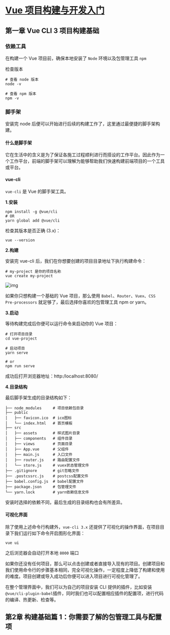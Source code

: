 # [Vue 项目构建与开发入门](https://juejin.im/book/5b23a5aef265da59716fda09)

## 第一章 Vue CLI 3 项目构建基础

### 依赖工具

在构建一个 Vue 项目前，确保本地安装了 `Node` 环境以及包管理工具 `npm`

检查版本

```shell
# 查看 node 版本
node -v

# 查看 npm 版本
npm -v
```

### 脚手架

安装完 node 后便可以开始进行后续的构建工作了，这里通过最便捷的脚手架构建。

#### 什么是脚手架

它在生活中的含义是为了保证各施工过程顺利进行而搭设的工作平台。因此作为一个工作平台，前端的脚手架可以理解为能够帮助我们快速构建前端项目的一个工具或平台。

#### vue-cli

`vue-cli` 是 Vue 的脚手架工具。

**1.安装**

```shell
npm install -g @vue/cli
# OR
yarn global add @vue/cli
```

检查其版本是否正确 (3.x)：

```shell
vue --version
```

**2.构建**

安装完 vue-cli 后，我们在你想要创建的项目目录地址下执行构建命令：

```shell
# my-project 是你的项目名称
vue create my-project
```

![img](https://user-gold-cdn.xitu.io/2018/6/18/16412343fab2e351?imageView2/0/w/1280/h/960/format/webp/ignore-error/1)

如果你只想构建一个基础的 Vue 项目，那么使用 `Babel`、`Router`、`Vuex`、`CSS Pre-processors` 就足够了，最后选择你喜欢的包管理工具 npm or yarn。

**3.启动**

等待构建完成后你便可以运行命令来启动你的 Vue 项目：

```shell
# 打开项目目录
cd vue-project

# 启动项目
yarn serve

# or
npm run serve
```

成功后打开浏览器地址：http:/localhost:8080/

**4.目录结构**

最后脚手架生成的目录结构如下：

```shell
├── node_modules     # 项目依赖包目录
├── public
│   ├── favicon.ico  # ico图标
│   └── index.html   # 首页模板
├── src 
│   ├── assets       # 样式图片目录
│   ├── components   # 组件目录
│   ├── views        # 页面目录
│   ├── App.vue      # 父组件
│   ├── main.js      # 入口文件
│   ├── router.js    # 路由配置文件
│   └── store.js     # vuex状态管理文件
├── .gitignore       # git忽略文件
├── .postcssrc.js    # postcss配置文件
├── babel.config.js  # babel配置文件
├── package.json     # 包管理文件
└── yarn.lock        # yarn依赖信息文件
```

安装时选择的依赖不同，最后生成的目录结构也会有所差异。

#### 可视化界面

除了使用上述命令行构建外，`vue-cli 3.x` 还提供了可视化的操作界面，在项目目录下我们运行如下命令开启图形化界面：

```shell
vue ui
```

之后浏览器会自动打开本地 `8000` 端口

如果你还没有任何项目，那么可以点击创建或者直接导入现有的项目。创建项目和我们使用命令行的步骤基本相同，完全可视化操作，一定程度上降低了构建和使用的难度。项目创建或导入成功后你便可以进入项目进行可视化管理了。

在整个管理界面中，我们可以为自己的项目安装 CLI 提供的插件，比如安装 `@vue/cli-plugin-babel`插件，同时我们也可以配置相应插件的配置项，进行代码的编译、热更新、检查等。

## 第2章 构建基础篇 1：你需要了解的包管理工具与配置项

















